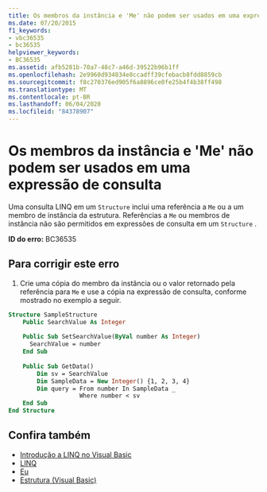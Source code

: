 ```yaml
---
title: Os membros da instância e 'Me' não podem ser usados em uma expressão de consulta
ms.date: 07/20/2015
f1_keywords:
- vbc36535
- bc36535
helpviewer_keywords:
- BC36535
ms.assetid: afb5281b-70a7-48c7-a46d-39522b96b1ff
ms.openlocfilehash: 2e9960d934834e8ccadff39cfebacb8fdd8859cb
ms.sourcegitcommit: f8c270376ed905f6a8896ce0fe25b4f4b38ff498
ms.translationtype: MT
ms.contentlocale: pt-BR
ms.lasthandoff: 06/04/2020
ms.locfileid: "84378907"
---
```

# <a name="instance-members-and-me-cannot-be-used-in-a-query-expression"></a>Os membros da instância e 'Me' não podem ser usados em uma expressão de consulta
Uma consulta LINQ em um `Structure` inclui uma referência a `Me` ou a um membro de instância da estrutura. Referências a `Me` ou membros de instância não são permitidos em expressões de consulta em um `Structure` .  
  
 **ID do erro:** BC36535  
  
## <a name="to-correct-this-error"></a>Para corrigir este erro  
  
1. Crie uma cópia do membro da instância ou o valor retornado pela referência para `Me` e use a cópia na expressão de consulta, conforme mostrado no exemplo a seguir.  
  
```vb  
Structure SampleStructure  
    Public SearchValue As Integer  
  
    Public Sub SetSearchValue(ByVal number As Integer)  
      SearchValue = number  
    End Sub  
  
    Public Sub GetData()  
        Dim sv = SearchValue  
        Dim SampleData = New Integer() {1, 2, 3, 4}  
        Dim query = From number In SampleData _  
                    Where number < sv  
    End Sub  
End Structure  
```  
  
## <a name="see-also"></a>Confira também

- [Introdução a LINQ no Visual Basic](../programming-guide/language-features/linq/introduction-to-linq.md)
- [LINQ](../programming-guide/language-features/linq/index.md)
- [Eu](../programming-guide/program-structure/me-my-mybase-and-myclass.md#me)
- [Estrutura (Visual Basic)](../language-reference/statements/structure-statement.md)
